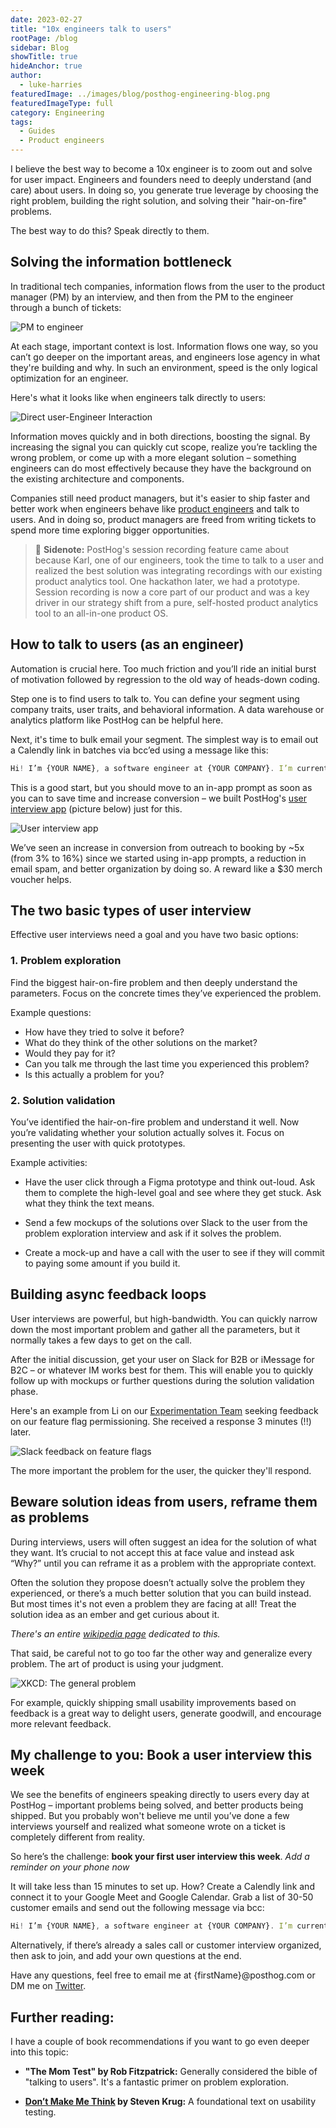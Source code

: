 ```yaml
---
date: 2023-02-27
title: "10x engineers talk to users"
rootPage: /blog
sidebar: Blog
showTitle: true
hideAnchor: true
author:
  - luke-harries
featuredImage: ../images/blog/posthog-engineering-blog.png
featuredImageType: full
category: Engineering
tags:
  - Guides
  - Product engineers
---
```


I believe the best way to become a 10x engineer is to zoom out and solve for user impact. Engineers and founders need to deeply understand (and care) about users. In doing so, you generate true leverage by choosing the right problem, building the right solution, and solving their "hair-on-fire" problems. 

The best way to do this? Speak directly to them.

## Solving the information bottleneck

In traditional tech companies, information flows from the user to the product manager (PM) by an interview, and then from the PM to the engineer through a bunch of tickets:

![PM to engineer](../images/blog/10x-engineers-do-user-interviews/pm-to-engineer.png)

At each stage, important context is lost. Information flows one way, so you can’t go deeper on the important areas, and engineers lose agency in what they're building and why. In such an environment, speed is the only logical optimization for an engineer.

Here's what it looks like when engineers talk directly to users:

![Direct user-Engineer Interaction](../images/blog/10x-engineers-do-user-interviews/direct-interaction.png)

Information moves quickly and in both directions, boosting the signal. By increasing the signal you can quickly cut scope, realize you’re tackling the wrong problem, or come up with a more elegant solution – something engineers can do most effectively because they have the background on the existing architecture and components. 

Companies still need product managers, but it's easier to ship faster and better work when engineers behave like [product engineers](/blog/what-is-a-product-engineer) and talk to users. And in doing so, product managers are freed from writing tickets to spend more time exploring bigger opportunities.

> 💬 **Sidenote:** PostHog's session recording feature came about because Karl, one of our engineers, took the time to talk to a user and realized the best solution was integrating recordings with our existing product analytics tool. One hackathon later, we had a prototype. Session recording is now a core part of our product and was a key driver in our strategy shift from a pure, self-hosted product analytics tool to an all-in-one product OS.

## How to talk to users (as an engineer)

Automation is crucial here. Too much friction and you’ll ride an initial burst of motivation followed by regression to the old way of heads-down coding.

Step one is to find users to talk to. You can define your segment using company traits, user traits, and behavioral information. A data warehouse or analytics platform like PostHog can be helpful here.

Next, it's time to bulk email your segment. The simplest way is to email out a Calendly link in batches via bcc’ed using a message like this:

```jsx
Hi! I’m {YOUR NAME}, a software engineer at {YOUR COMPANY}. I’m currently working on {FEATURE / PROBLEM} and would love your input on it. Free for a quick call at any of these times? {INSERT CALENDLY LINK} 
```

This is a good start, but you should move to an in-app prompt as soon as you can to save time and increase conversion – we built PostHog's [user interview app](https://posthog.com/tutorials/feedback-interviews-site-apps#setting-up-the-user-interview-app) (picture below) just for this.  

![User interview app](../images/blog/10x-engineers-do-user-interviews/user-interview-app.png)

We’ve seen an increase in conversion from outreach to booking by ~5x (from 3% to 16%) since we started using in-app prompts, a reduction in email spam, and better organization by doing so. A reward like a $30 merch voucher helps.

## The two basic types of user interview

Effective user interviews need a goal and you have two basic options:

### 1. Problem exploration

Find the biggest hair-on-fire problem and then deeply understand the parameters. Focus on the concrete times they’ve experienced the problem.

Example questions:
- How have they tried to solve it before?
- What do they think of the other solutions on the market?
- Would they pay for it?
- Can you talk me through the last time you experienced this problem?
- Is this actually a problem for you?


### 2. Solution validation

You’ve identified the hair-on-fire problem and understand it well. Now you’re validating whether your solution actually solves it. Focus on presenting the user with quick prototypes.

Example activities:
 - Have the user click through a Figma prototype and think out-loud. Ask them to complete the high-level goal and see where they get stuck. Ask what they think the text means.

- Send a few mockups of the solutions over Slack to the user from the problem exploration interview and ask if it solves the problem.

- Create a mock-up and have a call with the user to see if they will commit to paying some amount if you build it.


## Building async feedback loops

User interviews are powerful, but high-bandwidth. You can quickly narrow down the most important problem and gather all the parameters, but it normally takes a few days to get on the call.

After the initial discussion, get your user on Slack for B2B or iMessage for B2C – or whatever IM works best for them. This will enable you to quickly follow up with mockups or further questions during the solution validation phase.

Here's an example from Li on our [Experimentation Team](/handbook/small-teams/experimentation) seeking feedback on our feature flag permissioning. She received a response 3 minutes (!!) later.

![Slack feedback on feature flags](../images/blog/10x-engineers-do-user-interviews/feature-flags-feedback.png)

The more important the problem for the user, the quicker they'll respond.

## Beware solution ideas from users, reframe them as problems

During interviews, users will often suggest an idea for the solution of what they want. It’s crucial to not accept this at face value and instead ask “Why?” until you can reframe it as a problem with the appropriate context. 

Often the solution they propose doesn’t actually solve the problem they experienced, or there’s a much better solution that you can build instead. But most times it's not even a problem they are facing at all! Treat the solution idea as an ember and get curious about it.

*There's an entire [wikipedia page](https://en.wikipedia.org/wiki/XY_problem) dedicated to this.*

That said, be careful not to go too far the other way and generalize every problem. The art of product is using your judgment.

![XKCD: The general problem](../images/blog/10x-engineers-do-user-interviews/the-general-problem.png)

For example, quickly shipping small usability improvements based on feedback is a great way to delight users, generate goodwill, and encourage more relevant feedback. 


## My challenge to you: Book a user interview this week

We see the benefits of engineers speaking directly to users every day at PostHog – important problems being solved, and better products being shipped. But you probably won't believe me until you’ve done a few interviews yourself and realized what someone wrote on a ticket is completely different from reality.

So here’s the challenge: **book your first user interview this week**. *Add a reminder on your phone now*

It will take less than 15 minutes to set up. How? Create a Calendly link and connect it to your Google Meet and Google Calendar. Grab a list of 30-50 customer emails and send out the following message via bcc:

```jsx
Hi! I’m {YOUR NAME}, a software engineer at {YOUR COMPANY}. I’m currently working on {FEATURE / PROBLEM} and would love your input on it. Free for a quick call at any of these times? {INSERT CALENDLY LINK} 
```

Alternatively, if there’s already a sales call or customer interview organized, then ask to join, and add your own questions at the end.

Have any questions, feel free to email me at {firstName}@posthog.com or DM me on [Twitter](https://twitter.com/lukeharries_).

## Further reading:

I have a couple of book recommendations if you want to go even deeper into this topic:

- **"The Mom Test" by Rob Fitzpatrick:** Generally considered the bible of "talking to users". It's a fantastic primer on problem exploration.

- **[Don’t Make Me Think](https://www.amazon.co.uk/Dont-Make-Me-Think-Usability/dp/0321344758) by Steven Krug:** A foundational text on usability testing.
